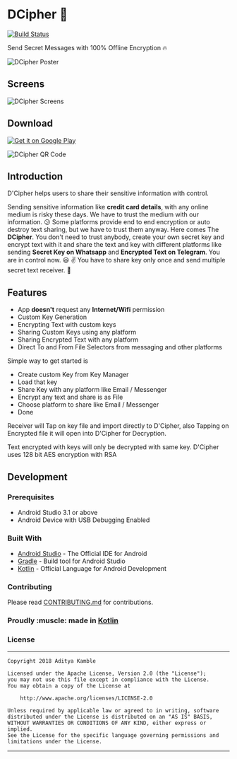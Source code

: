 # DCipher :closed_lock_with_key:

[![Build Status](https://travis-ci.org/adityakamble49/dcipher-app.svg?branch=master)](https://travis-ci.org/adityakamble49/dcipher-app)

Send Secret Messages with 100% Offline Encryption :fire:

![DCipher Poster](https://github.com/adityakamble49/adityakamble49.com/raw/gh-pages/images/dcipher/dcipher_featured_graphics.png)


## Screens

![DCipher Screens](https://s25.postimg.org/ucgf9hldr/dcipher_screens.png)


## Download

<a style="margin-bottom: 0;" href='https://play.google.com/store/apps/details?id=com.adityakamble49.dcipher'><img alt='Get it on Google Play' src='https://github.com/adityakamble49/adityakamble49.com/raw/gh-pages/images/google-play-badge-small.png'/></a>

![DCipher QR Code](https://github.com/adityakamble49/adityakamble49.com/raw/gh-pages/images/dcipher/dcipher_google_play_qr_code.png)


## Introduction

D'Cipher helps users to share their sensitive information with control.

Sending sensitive information like **credit card details**, with any online medium is risky these days. We have to trust the medium with our information. :confused:
Some platforms provide end to end encryption or auto destroy text sharing, but we have to trust them anyway.
Here comes The **DCipher**. You don't need to trust anybody, create your own secret key and encrypt text with it and share the text and key with different platforms like sending **Secret Key  on Whatsapp** and **Encrypted Text on Telegram**. You are in control now. :smiley: :v:
You have to share key only once and send multiple secret text receiver. :key:


## Features

* App **doesn't** request any **Internet/Wifi** permission
* Custom Key Generation
* Encrypting Text with custom keys
* Sharing Custom Keys using any platform
* Sharing Encrypted Text with any platform
* Direct To and From File Selectors from messaging and other platforms


Simple way to get started is 
* Create custom Key from Key Manager
* Load that key 
* Share Key with any platform like Email / Messenger
* Encrypt any text and share is as File
* Choose platform to share like Email / Messenger
* Done

Receiver will Tap on key file and import directly to D'Cipher, also Tapping on Encrypted file it will open into D'Cipher for Decryption.

Text encrypted with keys will only be decrypted with same key.
D'Cipher uses 128 bit AES encryption with RSA


## Development

### Prerequisites

- Android Studio 3.1 or above
- Android Device with USB Debugging Enabled

### Built With

* [Android Studio](https://developer.android.com/studio/index.html) - The Official IDE for Android
* [Gradle](https://gradle.org/) - Build tool for Android Studio
* [Kotlin](https://kotlinlang.org) - Official Language for Android Development

### Contributing

Please read [CONTRIBUTING.md](CONTRIBUTING.md) for contributions.

<p align="center">
  <h3>Proudly :muscle: made in <b><a href="https://kotlinlang.org/">Kotlin</a></b></h3>
</p>

### License
-------
    Copyright 2018 Aditya Kamble

    Licensed under the Apache License, Version 2.0 (the "License");
    you may not use this file except in compliance with the License.
    You may obtain a copy of the License at

        http://www.apache.org/licenses/LICENSE-2.0

    Unless required by applicable law or agreed to in writing, software
    distributed under the License is distributed on an "AS IS" BASIS,
    WITHOUT WARRANTIES OR CONDITIONS OF ANY KIND, either express or implied.
    See the License for the specific language governing permissions and
    limitations under the License.
---
